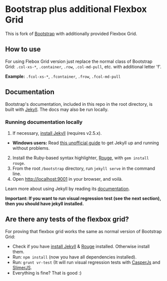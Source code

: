 # Bootstrap plus additional Flexbox Grid

This is fork of [Bootstrap](http://getbootstrap.com) with additionally provided Flexbox Grid.

## How to use

For using Flebox Grid version just replace the normal class of Bootstrap Grid: `.col-xs-*`, `.container`, `.row`, `.col-md-pull`, etc. with additional letter 'f'.

**Example:** `.fcol-xs-*`, `.fcontainer`, `.frow`, `.fcol-md-pull`

## Documentation

Bootstrap's documentation, included in this repo in the root directory, is built with [Jekyll](http://jekyllrb.com). The docs may also be run locally.

### Running documentation locally

1. If necessary, [install Jekyll](http://jekyllrb.com/docs/installation) (requires v2.5.x).
  - **Windows users:** Read [this unofficial guide](http://jekyll-windows.juthilo.com/) to get Jekyll up and running without problems.
2. Install the Ruby-based syntax highlighter, [Rouge](https://github.com/jneen/rouge), with `gem install rouge`.
3. From the root `/bootstrap` directory, run `jekyll serve` in the command line.
4. Open <http://localhost:9001> in your browser, and voilà.

Learn more about using Jekyll by reading its [documentation](http://jekyllrb.com/docs/home/).

**Important: If you want to run visual regression test (see the next section), then you should have jekyll installed.**

## Are there any tests of the flexbox grid?

For proving that flexbox grid works the same as normal version of Bootstrap Grid:

- Check if you have [install Jekyll](http://jekyllrb.com/docs/installation) & [Rouge](https://github.com/jneen/rouge) installed. Otherwise install them.
- Run: `npm install` (now you have all dependencies installed).
- Run: `grunt vr-test` (It will run visual regression tests with [CasperJs](http://casperjs.org) and [SlimerJS](http://slimerjs.org/).
- Everything is fine? That is good :)
